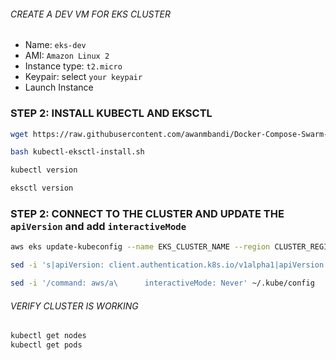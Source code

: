 ###### CREATE A DEV VM FOR EKS CLUSTER #######
- Name: `eks-dev`
- AMI: `Amazon Linux 2`
- Instance type: `t2.micro`
- Keypair: select `your keypair`
- Launch Instance

### STEP 2: INSTALL KUBECTL AND EKSCTL
```bash
wget https://raw.githubusercontent.com/awanmbandi/Docker-Compose-Swarm-K8S-EKS-ECS/refs/heads/main/EKS/create-setup-dev-env/kubectl-eksctl-install.sh

bash kubectl-eksctl-install.sh

kubectl version

eksctl version
```

### STEP 2: CONNECT TO THE CLUSTER AND UPDATE THE `apiVersion` and add `interactiveMode`
```bash
aws eks update-kubeconfig --name EKS_CLUSTER_NAME --region CLUSTER_REGION

sed -i 's|apiVersion: client.authentication.k8s.io/v1alpha1|apiVersion: client.authentication.k8s.io/v1|' ~/.kube/config

sed -i '/command: aws/a\      interactiveMode: Never' ~/.kube/config
```

###### VERIFY CLUSTER IS WORKING 
```bash
kubectl get nodes
kubectl get pods
```